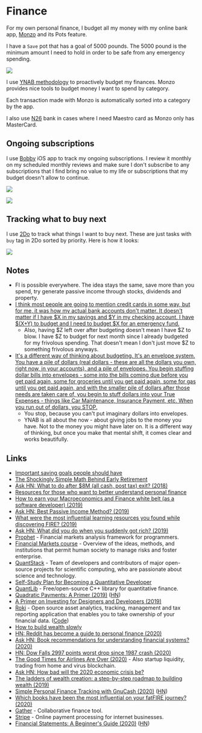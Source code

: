 # Finance

For my own personal finance, I budget all my money with my online bank app, [Monzo](https://monzo.com) and its Pots feature.

I have a `Save` pot that has a goal of 5000 pounds. The 5000 pound is the minimum amount I need to hold in order to be safe from any emergency spending.

![](https://i.imgur.com/YeXC4bl.jpg)

I use [YNAB methodology](https://www.youneedabudget.com/method/) to proactively budget my finances. Monzo provides nice tools to budget money I want to spend by category.

Each transaction made with Monzo is automatically sorted into a category by the app.

I also use [N26](https://n26.com/en-gb/) bank in cases where I need Maestro card as Monzo only has MasterCard.

## Ongoing subscriptions

I use [Bobby](https://itunes.apple.com/us/app/bobby-track-subscriptions/id1059152023?mt=8) iOS app to track my ongoing subscriptions. I review it monthly on my scheduled monthly reviews and make sure I don't subscribe to any subscriptions that I find bring no value to my life or subscriptions that my budget doesn't allow to continue.

![](https://i.imgur.com/jqrRhJe.jpg)

![](https://i.imgur.com/Gz7jCjA.png)

## Tracking what to buy next

I use [2Do](../macos/macos-apps/2do.md) to track what things I want to buy next. These are just tasks with `buy` tag in 2Do sorted by priority. Here is how it looks:

![](https://i.imgur.com/UsmrqL3.jpg)

## Notes

* FI is possible everywhere. The idea stays the same, save more than you spend, try generate passive income through stocks, dividends and property.
* [I think most people are going to mention credit cards in some way, but for me, it was how my actual bank accounts don't matter. It doesn't matter if I have $X in my savings and $Y in my checking account. I have $\(X+Y\) to budget and I need to budget $X for an emergency fund.](https://www.reddit.com/r/ynab/comments/908iob/what_was_the_hardest_part_of_ynab_for_you_to/)
  * Also, having $Z left over after budgeting doesn't mean I have $Z to blow. I have $Z to budget for next month since I already budgeted for my frivolous spending. That doesn't mean I don't just move $Z to something frivolous anyways.
* [It's a different way of thinking about budgeting. It's an envelope system. You have a pile of dollars \(real dollars - these are all the dollars you own, right now, in your accounts\), and a pile of envelopes. You begin stuffing dollar bills into envelopes - some into the bills coming due before you get paid again, some for groceries until you get paid again, some for gas until you get paid again, and with the smaller pile of dollars after those needs are taken care of, you begin to stuff dollars into your True Expenses - things like Car Maintenance, Insurance Payment, etc. When you run out of dollars, you STOP.](https://www.reddit.com/r/ynab/comments/93l0gm/im_missing_something_here_possibly_a_brain/)
  * You stop, because you can't put imaginary dollars into envelopes.
  * YNAB is all about the now - about giving jobs to the money you have. Not to the money you might have later on. It is a different way of thinking, but once you make that mental shift, it comes clear and works beautifully.

## Links

* [Important saving goals people should have](https://www.reddit.com/r/ynab/comments/8d4ab4/what_is_the_best_approach_for_budgeting_savings/)
* [The Shockingly Simple Math Behind Early Retirement](https://www.mrmoneymustache.com/2012/01/13/the-shockingly-simple-math-behind-early-retirement/)
* [Ask HN: What to do after $8M \(all cash, post tax\) exit? \(2018\)](https://news.ycombinator.com/item?id=18600220)
* [Resources for those who want to better understand personal finance](https://github.com/kmt901/goodbye-money-confusion)
* [How to earn your Macroeconomics and Finance white belt \(as a software developer\) \(2019\)](https://notamonadtutorial.com/how-to-earn-your-macroeconomics-and-finance-white-belt-as-a-software-developer-136e7454866f)
* [Ask HN: Best Passive Income Method? \(2019\)](https://news.ycombinator.com/item?id=20052668)
* [What were the most influential learning resources you found while discovering FIRE? \(2019\)](https://www.reddit.com/r/financialindependence/comments/c9yan7/what_were_the_most_influential_learning_resources/)
* [Ask HN: What did you do when you suddenly got rich? \(2019\)](https://news.ycombinator.com/item?id=20521902)
* [Prophet](https://github.com/Emsu/prophet) - Financial markets analysis framework for programmers.
* [Financial Markets course](https://www.coursera.org/learn/financial-markets-global) - Overview of the ideas, methods, and institutions that permit human society to manage risks and foster enterprise.
* [QuantStack](https://quantstack.net/) - Team of developers and contributors of major open-source projects for scientific computing, who are passionate about science and technology.
* [Self-Study Plan for Becoming a Quantitative Developer](https://www.quantstart.com/articles/Self-Study-Plan-for-Becoming-a-Quantitative-Developer)
* [QuantLib](https://github.com/lballabio/QuantLib) - Free/open-source C++ library for quantitative finance.
* [Quadratic Payments: A Primer \(2019\)](https://vitalik.ca/general/2019/12/07/quadratic.html) \([HN](https://news.ycombinator.com/item?id=21737237)\)
* [A Primer on Investing for Designers and Developers \(2019\)](https://brianlovin.com/overthought/investing-for-designers-and-developers)
* [Roki](https://rotki.com/) - Open source asset analytics, tracking, management and tax reporting application that enables you to take ownership of your financial data. \([Code](https://github.com/rotki/rotki)\)
* [How to build wealth slowly](https://pjrvs.com/wealth)
* [HN: Reddit has become a guide to personal finance \(2020\)](https://news.ycombinator.com/item?id=22478854)
* [Ask HN: Book recommendations for understanding financial systems? \(2020\)](https://news.ycombinator.com/item?id=22573204)
* [HN: Dow Falls 2997 points worst drop since 1987 crash \(2020\)](https://news.ycombinator.com/item?id=22597192)
* [The Good Times for Airlines Are Over \(2020\)](https://www.bloomberg.com/opinion/articles/2020-03-17/the-good-times-for-airlines-are-over) - Also startup liquidity, trading from home and virus blockchain.
* [Ask HN: How bad will the 2020 economic crisis be?](https://news.ycombinator.com/item?id=22654131)
* [The ladders of wealth creation: a step-by-step roadmap to building wealth \(2019\)](https://nathanbarry.com/wealth-creation/)
* [Simple Personal Finance Tracking with GnuCash \(2020\)](https://www.csun.io/2020/05/17/gnucash-finance.html) \([HN](https://news.ycombinator.com/item?id=23237445)\)
* [Which books have been the most influential on your fatFIRE journey? \(2020\)](https://www.reddit.com/r/fatFIRE/comments/gpm6d0/which_books_have_been_the_most_influential_on/)
* [Gather](https://www.usegather.com/) - Collaborative finance tool.
* [Stripe](https://stripe.com/en-nl) - Online payment processing for internet businesses.
* [Financial Statements: A Beginner's Guide \(2020\)](https://www.causal.app/blog/whats-a-financial-statement) \([HN](https://news.ycombinator.com/item?id=23825606)\)

